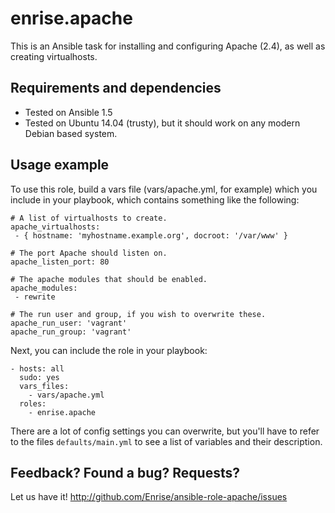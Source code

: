 # enrise.apache

This is an Ansible task for installing and configuring Apache (2.4), as well as creating virtualhosts.

## Requirements and dependencies

- Tested on Ansible 1.5
- Tested on Ubuntu 14.04 (trusty), but it should work on any modern Debian based system.

## Usage example

To use this role, build a vars file (vars/apache.yml, for example) which you include in your playbook,
which contains something like the following:

    # A list of virtualhosts to create.
    apache_virtualhosts:
     - { hostname: 'myhostname.example.org', docroot: '/var/www' }

    # The port Apache should listen on.
    apache_listen_port: 80

    # The apache modules that should be enabled.
    apache_modules:
     - rewrite

    # The run user and group, if you wish to overwrite these.
    apache_run_user: 'vagrant'
    apache_run_group: 'vagrant'

Next, you can include the role in your playbook:

    - hosts: all
      sudo: yes
      vars_files:
        - vars/apache.yml
      roles:
        - enrise.apache

There are a lot of config settings you can overwrite, but you'll have to refer to the files
`defaults/main.yml` to see a list of variables and their description.

## Feedback? Found a bug? Requests?

Let us have it! http://github.com/Enrise/ansible-role-apache/issues
